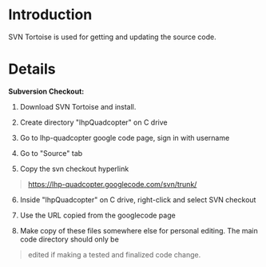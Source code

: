# Introduction #

SVN Tortoise is used for getting and updating the source code.


# Details #

**Subversion Checkout:**

1) Download SVN Tortoise and install.

2) Create directory "lhpQuadcopter" on C drive

3) Go to lhp-quadcopter google code page, sign in with username

4) Go to "Source" tab

5) Copy the svn checkout hyperlink
> https://lhp-quadcopter.googlecode.com/svn/trunk/

6) Inside "lhpQuadcopter" on C drive, right-click and select SVN checkout

7) Use the URL copied from the googlecode page

8) Make copy of these files somewhere else for personal editing. The main code directory should only be
> edited if making a tested and finalized code change.

